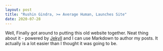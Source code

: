 ```yaml
---
layout: post
title: "Rushin Gindra, >= Average Human, Launches Site"
date: 2020-07-28
---
```


Well, Finally got around to putting this old website together. Neat thing about it - powered by [Jekyll](http://jekyllrb.com) and I can use Markdown to author my posts. It actually is a lot easier than I thought it was going to be.
